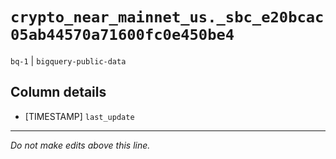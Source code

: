 # `crypto_near_mainnet_us._sbc_e20bcac05ab44570a71600fc0e450be4`
`bq-1` | `bigquery-public-data`

## Column details
* [TIMESTAMP] `last_update`

-------------------------------------------------------------------------------
*Do not make edits above this line.*
